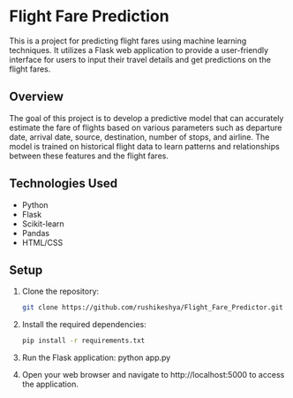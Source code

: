 # Flight Fare Prediction

This is a project for predicting flight fares using machine learning techniques. It utilizes a Flask web application to provide a user-friendly interface for users to input their travel details and get predictions on the flight fares.

## Overview

The goal of this project is to develop a predictive model that can accurately estimate the fare of flights based on various parameters such as departure date, arrival date, source, destination, number of stops, and airline. The model is trained on historical flight data to learn patterns and relationships between these features and the flight fares.

## Technologies Used

- Python
- Flask
- Scikit-learn
- Pandas
- HTML/CSS

## Setup

1. Clone the repository:

   ```bash
   git clone https://github.com/rushikeshya/Flight_Fare_Predictor.git

2. Install the required dependencies:
   
   ```bash
   pip install -r requirements.txt
   
4. Run the Flask application:
    python app.py

5. Open your web browser and navigate to http://localhost:5000 to access the application.









